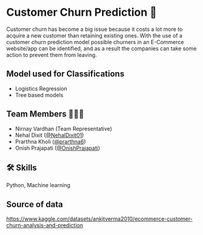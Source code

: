 
# Customer Churn Prediction 📌


Customer churn has become a big issue because it costs a lot more to acquire a new customer than retaining existing ones. With the use of a customer churn prediction model possible churners in an E-Commerce website/app can be identified, and as a result the companies can take some action to prevent them from leaving.

## Model used for Classifications
- Logistics Regression
- Tree based models

## Team Members 🧑🏻‍💻

- Nirnay Vardhan (Team Representative)
- Nehal Dixit ([@NehalDixit01](https://github.com/NehalDixit01))
- Prarthna Kholi ([@prarthna6](https://github.com/prarthna6))
- Onish Prajapati ([@OnishPrajapati](https://github.com/OnishPrajapati))


## 🛠 Skills
Python, Machine learning

## Source of data
https://www.kaggle.com/datasets/ankitverma2010/ecommerce-customer-churn-analysis-and-prediction
